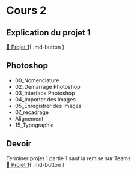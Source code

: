 # Cours 2

## Explication du projet 1
[📁 Projet 1](https://tim-montmorency.com/compendium/582-121%E2%80%93illustration-numerique/projet/projet01){ .md-button }   <br>

## Photoshop
* 00_Nomenclature
* 02_Demarrage Photoshop
* 03_Interface Photoshop
* 04_Importer des images
* 05_Enregistrer des images
* 07_recadrage
* Alignement
* 15_Typographie


## Devoir
Terminer projet 1 partie 1 sauf la remise sur Teams  <br>
[📁 Projet 1](https://tim-montmorency.com/compendium/582-121%E2%80%93illustration-numerique/projet/projet01){ .md-button }   <br>
